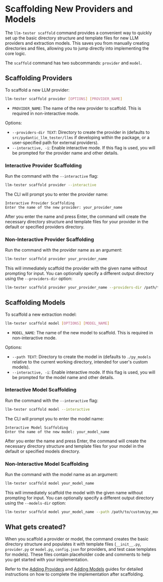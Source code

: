 # Scaffolding New Providers and Models

The `llm-tester scaffold` command provides a convenient way to quickly set up the basic directory structure and template files for new LLM providers and extraction models. This saves you from manually creating directories and files, allowing you to jump directly into implementing the core logic.

The `scaffold` command has two subcommands: `provider` and `model`.

## Scaffolding Providers

To scaffold a new LLM provider:

```bash
llm-tester scaffold provider [OPTIONS] [PROVIDER_NAME]
```

- `PROVIDER_NAME`: The name of the new provider to scaffold. This is required in non-interactive mode.

Options:

- `--providers-dir TEXT`: Directory to create the provider in (defaults to `src/pydantic_llm_tester/llms` if developing within the package, or a user-specified path for external providers).
- `--interactive, -i`: Enable interactive mode. If this flag is used, you will be prompted for the provider name and other details.

### Interactive Provider Scaffolding

Run the command with the `--interactive` flag:

```bash
llm-tester scaffold provider --interactive
```

The CLI will prompt you to enter the provider name:

```
Interactive Provider Scaffolding
Enter the name of the new provider: your_provider_name
```

After you enter the name and press Enter, the command will create the necessary directory structure and template files for your provider in the default or specified providers directory.

### Non-Interactive Provider Scaffolding

Run the command with the provider name as an argument:

```bash
llm-tester scaffold provider your_provider_name
```

This will immediately scaffold the provider with the given name without prompting for input. You can optionally specify a different output directory using the `--providers-dir` option:

```bash
llm-tester scaffold provider your_provider_name --providers-dir /path/to/custom/providers
```

## Scaffolding Models

To scaffold a new extraction model:

```bash
llm-tester scaffold model [OPTIONS] [MODEL_NAME]
```

- `MODEL_NAME`: The name of the new model to scaffold. This is required in non-interactive mode.

Options:

- `--path TEXT`: Directory to create the model in (defaults to `./py_models` relative to the current working directory, intended for user's custom models).
- `--interactive, -i`: Enable interactive mode. If this flag is used, you will be prompted for the model name and other details.

### Interactive Model Scaffolding

Run the command with the `--interactive` flag:

```bash
llm-tester scaffold model --interactive
```

The CLI will prompt you to enter the model name:

```
Interactive Model Scaffolding
Enter the name of the new model: your_model_name
```

After you enter the name and press Enter, the command will create the necessary directory structure and template files for your model in the default or specified models directory.

### Non-Interactive Model Scaffolding

Run the command with the model name as an argument:

```bash
llm-tester scaffold model your_model_name
```

This will immediately scaffold the model with the given name without prompting for input. You can optionally specify a different output directory using the `--models-dir` option:

```bash
llm-tester scaffold model your_model_name --path /path/to/custom/py_models
```

## What gets created?

When you scaffold a provider or model, the command creates the basic directory structure and populates it with template files (`__init__.py`, `provider.py` or `model.py`, `config.json` for providers, and test case templates for models). These files contain placeholder code and comments to help you get started with your implementation.

Refer to the [Adding Providers](guides/providers/ADDING_PROVIDERS.md) and [Adding Models](guides/models/ADDING_MODELS.md) guides for detailed instructions on how to complete the implementation after scaffolding.
